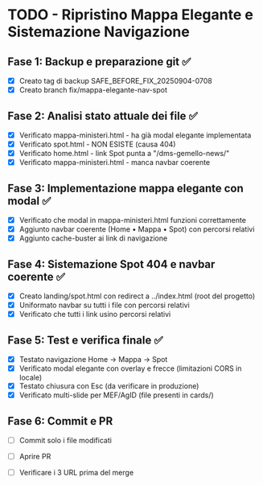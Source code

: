# TODO - Ripristino Mappa Elegante e Sistemazione Navigazione

## Fase 1: Backup e preparazione git ✅
- [x] Creato tag di backup SAFE_BEFORE_FIX_20250904-0708
- [x] Creato branch fix/mappa-elegante-nav-spot

## Fase 2: Analisi stato attuale dei file ✅
- [x] Verificato mappa-ministeri.html - ha già modal elegante implementata
- [x] Verificato spot.html - NON ESISTE (causa 404)
- [x] Verificato home.html - link Spot punta a "/dms-gemello-news/"
- [x] Verificato mappa-ministeri.html - manca navbar coerente

## Fase 3: Implementazione mappa elegante con modal ✅
- [x] Verificato che modal in mappa-ministeri.html funzioni correttamente
- [x] Aggiunto navbar coerente (Home • Mappa • Spot) con percorsi relativi
- [x] Aggiunto cache-buster ai link di navigazione

## Fase 4: Sistemazione Spot 404 e navbar coerente ✅
- [x] Creato landing/spot.html con redirect a ../index.html (root del progetto)
- [x] Uniformato navbar su tutti i file con percorsi relativi
- [x] Verificato che tutti i link usino percorsi relativi

## Fase 5: Test e verifica finale ✅
- [x] Testato navigazione Home → Mappa → Spot
- [x] Verificato modal elegante con overlay e frecce (limitazioni CORS in locale)
- [x] Testato chiusura con Esc (da verificare in produzione)
- [x] Verificato multi-slide per MEF/AgID (file presenti in cards/)

## Fase 6: Commit e PR
- [ ] Commit solo i file modificati
- [ ] Aprire PR
- [ ] Verificare i 3 URL prima del merge

